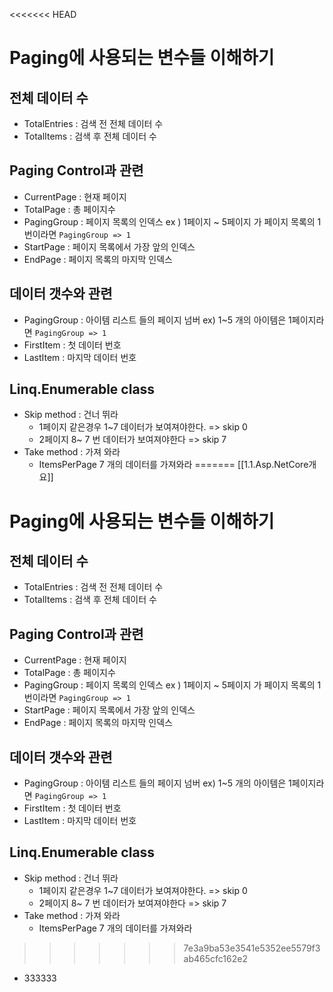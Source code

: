 <<<<<<< HEAD
# Paging에 사용되는 변수들 이해하기

## 전체 데이터 수
* TotalEntries : 검색 전 전체 데이터 수
* TotalItems : 검색 후 전체 데이터 수
## Paging Control과 관련
* CurrentPage : 현재 페이지
* TotalPage : 총 페이지수
* PagingGroup : 페이지 목록의 인덱스 ex ) 1페이지 ~ 5페이지 가 페이지 목록의 1 번이라면 `PagingGroup => 1`
* StartPage : 페이지 목록에서 가장 앞의 인덱스
* EndPage : 페이지 목록의 마지막 인덱스
## 데이터 갯수와 관련
* PagingGroup : 아이템 리스트 들의 페이지 넘버 ex) 1~5 개의 아이템은 1페이지라면 `PagingGroup => 1`
* FirstItem : 첫 데이터 번호
* LastItem : 마지막 데이터 번호
## Linq.Enumerable class
* Skip method : 건너 뛰라
  * 1페이지 같은경우 1~7 데이터가 보여져야한다. => skip 0
  * 2페이지 8~ 7 번 데이터가 보여져야한다  => skip 7
* Take method : 가져 와라
  * ItemsPerPage 7 개의 데이터를 가져와라
=======
[[1.1.Asp.NetCore개요]]
# Paging에 사용되는 변수들 이해하기

## 전체 데이터 수
* TotalEntries : 검색 전 전체 데이터 수
* TotalItems : 검색 후 전체 데이터 수
## Paging Control과 관련
* CurrentPage : 현재 페이지
* TotalPage : 총 페이지수
* PagingGroup : 페이지 목록의 인덱스 ex ) 1페이지 ~ 5페이지 가 페이지 목록의 1 번이라면 `PagingGroup => 1`
* StartPage : 페이지 목록에서 가장 앞의 인덱스
* EndPage : 페이지 목록의 마지막 인덱스
## 데이터 갯수와 관련
* PagingGroup : 아이템 리스트 들의 페이지 넘버 ex) 1~5 개의 아이템은 1페이지라면 `PagingGroup => 1`
* FirstItem : 첫 데이터 번호
* LastItem : 마지막 데이터 번호
## Linq.Enumerable class
* Skip method : 건너 뛰라
  * 1페이지 같은경우 1~7 데이터가 보여져야한다. => skip 0
  * 2페이지 8~ 7 번 데이터가 보여져야한다  => skip 7
* Take method : 가져 와라
  * ItemsPerPage 7 개의 데이터를 가져와라
>>>>>>> 7e3a9ba53e3541e5352ee5579f3ab465cfc162e2
  * 333333